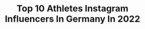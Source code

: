 ---
title: Top 10 Athletes Instagram Influencers In Germany In 2022
description: >-
  Find top athletes Instagram influencers in Germany in 2022. Most popular hashtags: #fitnessmotivation #fitfamgermany #fitnesslifestyle.
platform: Instagram
hits: 384
text_top: Discover the most popular Instagram influencers on inBeat.
text_bottom: Our database holds 384 Instagram influencers like this in Germany for you to contact.
profiles:
  - username: "florhabif"
    fullname: >-
      • ғʟᴏʀ ʜᴀʙɪғ •
    bio: >-
      MHC | GEBA | Nike Athlete 📍Mannheim, Germany.
    location: "Germany"
    followers: 111397
    engagement: 653
    commentsToLikes: 0.050873
    id: ck55ln1vc1yi30i11o9cmpi63
    verified: true
    hashtags: "#inmyjs, #youcantstopus, #olympicday, #singapore2010"
  - username: "moni.lu.official"
    fullname: >-
      FITNESS |NATURAL BODY|MONI.LU
    bio: >-
      ◾️Wifey💍 ◾️Mommy👧🏽 ◾️ NRW 🇩🇪 ◾️🏃🏾‍♀️ Athlete @womensbest ◾️Athlete @ryderwear
    location: "Germany"
    followers: 7916
    engagement: 1231
    commentsToLikes: 0.226185
    id: ckaowx9f0av5j0i78cslueyzt
    verified: false
    hashtags: "#ryderwear, #bodybuilding, #motivation, #fitnessgirl"
  - username: "the_running_motivation"
    fullname: >-
      Bettina 🏃🏼‍♀️🐌 since 6.12.17
    bio: >-
      Psychotherapeutin in Laufschuhen, schenkt Inspiration und Motivation 🏃‍♀️🎥 ✍️ @the_fit_before_challenges @sayskycph ATHLETE
    location: "Germany"
    followers: 13233
    engagement: 1434
    commentsToLikes: 0.058308
    id: ck14krjiyqyhj0i19j5sb0xgz
    verified: false
    hashtags: "#runnersofinstagram, #runhappy, #longrun, #runningmom"
  - username: "_lialee_"
    fullname: >-
      Lia Lee
    bio: >-
      CGN | Germany | 22 💪🏼 #fitness & #swimming 🏊🏼‍♀️ @penguswimwear athlete ⬇️ BOOTY BURN YouTube Workout
    location: "Germany"
    followers: 6542
    engagement: 1184
    commentsToLikes: 0.084032
    id: ck14hb6ii9fx40i19xl8zhrxp
    verified: false
    hashtags: "#fitfamgermany, #lifestylephotography, #fitlifestyle, #photographyisart"
  - username: "codyderfinisher"
    fullname: >-
      Cody
    bio: >-
      Athlete Vice World Champion @EASPORTSFIFA ✉️ Business: codybusiness@gmx.de
    location: "Germany"
    followers: 6385
    engagement: 1654
    commentsToLikes: 0.054776
    id: ck5q8p30t7a9y0i11ne03aahf
    verified: true
    hashtags: "#fcbasel1893, #adidas, #finishers, #rotblau"
  - username: "annaluciamn"
    fullname: >-
      𝑨𝒏𝒏𝒂 𝑳𝒖𝒄𝒊𝒂
    bio: >-
      cologne📍 contact: annamoenig@gmx.de @atombody athlete tiktok: annaluciamn
    location: "Germany"
    followers: 19656
    engagement: 1245
    commentsToLikes: 0.037205
    id: ckf5nldbcyomu0j23ge89i0cx
    verified: false
    hashtags: "#cologne, #atombody, #colognecity, #atombodyteam"
  - username: "nilskretschmer_"
    fullname: >-
      Nils Kretschmer
    bio: >-
      • Fashion | Streetwear • Athlete | @hcelbflorenzdresden
    location: "Germany"
    followers: 61647
    engagement: 408
    commentsToLikes: 0.069976
    id: ck5hsndvrwvmw0i11rkkbb9dd
    verified: false
    hashtags: "#cleanfit, #snobshotw, #allstreetshots, #dailyfreshfits"
  - username: "robinhack_"
    fullname: >-
      Robin Hack
    bio: >-
      Player for U21 Germany @dfb_junioren and @1_fc_nuernberg @adidas athlete
    location: "Germany"
    followers: 36489
    engagement: 2269
    commentsToLikes: 0.028743
    id: ck13a0hdno0ec0i19lyomts7y
    verified: true
    hashtags: "#rh17, #fcn, #3z, #immerweiter"
  - username: "little.parkour.hulk"
    fullname: >-
      Ihab Yassin
    bio: >-
      On the 🌍 since 1995 Parkour Athlete since 2011- vegan 🌱 👕 @ohana.wear - athlete Mainz/Frankfurt, Germany 📍
    location: "Germany"
    followers: 12918
    engagement: 1871
    commentsToLikes: 0.033344
    id: ck0udegoziz8s0i19667rohd7
    verified: false
    hashtags: "#freeruning, #wiesbaden, #flow, #pk4life"
  - username: "alina__th"
    fullname: >-
      A L I N A
    bio: >-
      #bumbumnation @limucancbd Alina10 🌿 @ryderwear athlete - ALINA10 👚👖👟
    location: "Germany"
    followers: 7852
    engagement: 1162
    commentsToLikes: 0.069422
    id: ck5hj4vtng07c0i11fw4kooqm
    verified: false
    hashtags: "#ootd, #sale, #ryderwear, #cbd"
---